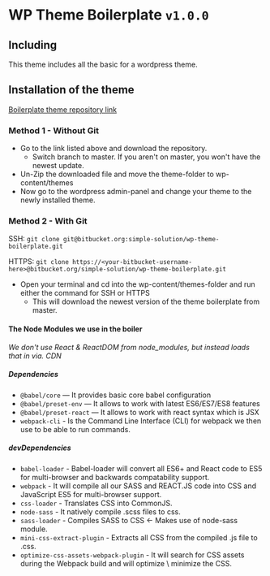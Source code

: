 # WP Theme Boilerplate ```v1.0.0```

## Including

This theme includes all the basic for a wordpress theme.

## Installation of the theme

[Boilerplate theme repository link](https://bitbucket.org/simple-solution/wp-theme-boilerplate/src/master/)

### Method 1 - Without Git

- Go to the link listed above and download the repository.
  - Switch branch to master. If you aren't on master, you won't have the newest update.
- Un-Zip the downloaded file and move the theme-folder to wp-content/themes
- Now go to the wordpress admin-panel and change your theme to the newly installed theme.

### Method 2 - With Git

SSH:   ```git clone git@bitbucket.org:simple-solution/wp-theme-boilerplate.git```

HTTPS: ```git clone https://<your-bitbucket-username-here>@bitbucket.org/simple-solution/wp-theme-boilerplate.git```

- Open your terminal and cd into the wp-content/themes-folder and run either the command for SSH or HTTPS
  - This will download the newest version of the theme boilerplate from master.

#### The Node Modules we use in the boiler

*We don't use React & ReactDOM from node_modules, but instead loads that in via. CDN*

##### Dependencies

- ```@babel/core``` — It provides basic core babel configuration
- ```@babel/preset-env``` — It allows to work with latest ES6/ES7/ES8 features
- ```@babel/preset-react``` — It allows to work with react syntax which is JSX
- ```webpack-cli``` - Is the Command Line Interface (CLI) for webpack we then use to be able to run commands.

##### devDependencies

- ```babel-loader``` - Babel-loader will convert all ES6+ and React code to ES5 for multi-browser and backwards compatability support.
- ```webpack``` - It will compile all our SASS and REACT.JS code into CSS and JavaScript ES5 for multi-browser support.
- ```css-loader``` - Translates CSS into CommonJS.
- ```node-sass``` - It natively compile .scss files to css.
- ```sass-loader``` - Compiles SASS to CSS <- Makes use of node-sass module.
- ```mini-css-extract-plugin``` - Extracts all CSS from the compiled .js file to .css.
- ```optimize-css-assets-webpack-plugin``` - It will search for CSS assets during the Webpack build and will optimize \ minimize the CSS.
